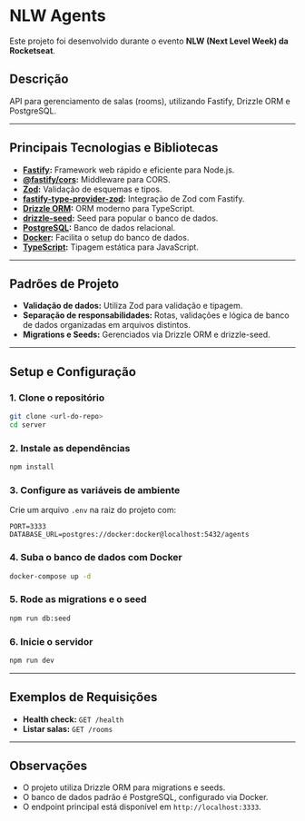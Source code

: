 # NLW Agents

Este projeto foi desenvolvido durante o evento **NLW (Next Level Week) da Rocketseat**.

## Descrição

API para gerenciamento de salas (rooms), utilizando Fastify, Drizzle ORM e PostgreSQL.

---

## Principais Tecnologias e Bibliotecas

- **[Fastify](https://fastify.dev/):** Framework web rápido e eficiente para Node.js.
- **[@fastify/cors](https://github.com/fastify/fastify-cors):** Middleware para CORS.
- **[Zod](https://zod.dev/):** Validação de esquemas e tipos.
- **[fastify-type-provider-zod](https://github.com/fastify/type-provider-zod):** Integração de Zod com Fastify.
- **[Drizzle ORM](https://orm.drizzle.team/):** ORM moderno para TypeScript.
- **[drizzle-seed](https://github.com/drizzle-team/drizzle-seed):** Seed para popular o banco de dados.
- **[PostgreSQL](https://www.postgresql.org/):** Banco de dados relacional.
- **[Docker](https://www.docker.com/):** Facilita o setup do banco de dados.
- **[TypeScript](https://www.typescriptlang.org/):** Tipagem estática para JavaScript.

---

## Padrões de Projeto

- **Validação de dados:** Utiliza Zod para validação e tipagem.
- **Separação de responsabilidades:** Rotas, validações e lógica de banco de dados organizadas em arquivos distintos.
- **Migrations e Seeds:** Gerenciados via Drizzle ORM e drizzle-seed.

---

## Setup e Configuração

### 1. Clone o repositório

```bash
git clone <url-do-repo>
cd server
```

### 2. Instale as dependências

```bash
npm install
```

### 3. Configure as variáveis de ambiente

Crie um arquivo `.env` na raiz do projeto com:

```
PORT=3333
DATABASE_URL=postgres://docker:docker@localhost:5432/agents
```

### 4. Suba o banco de dados com Docker

```bash
docker-compose up -d
```

### 5. Rode as migrations e o seed

```bash
npm run db:seed
```

### 6. Inicie o servidor

```bash
npm run dev
```

---

## Exemplos de Requisições

- **Health check:** `GET /health`
- **Listar salas:** `GET /rooms`

---

## Observações

- O projeto utiliza Drizzle ORM para migrations e seeds.
- O banco de dados padrão é PostgreSQL, configurado via Docker.
- O endpoint principal está disponível em `http://localhost:3333`. 